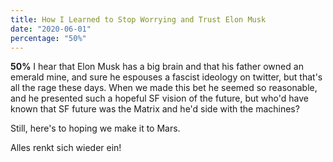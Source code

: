 ```yaml
---
title: How I Learned to Stop Worrying and Trust Elon Musk
date: "2020-06-01"
percentage: "50%"
---
```

**50%**
I hear that Elon Musk has a big brain and that his father owned an emerald mine, and sure he espouses a fascist ideology on twitter, but that's all the rage these days. When we made this bet he seemed so reasonable, and he presented such a hopeful SF vision of the future, but who'd have known that SF future was the Matrix and he'd side with the machines?

Still, here's to hoping we make it to Mars.

Alles renkt sich wieder ein!